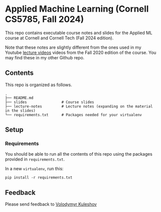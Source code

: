 # Applied Machine Learning (Cornell CS5785, Fall 2024)

This repo contains executable course notes and slides for the Applied ML course at Cornell and Cornell Tech (Fall 2024 edition).

Note that these notes are slightly different from the ones used in my Youtube [lecture videos](https://www.youtube.com/watch?v=vcE9WGbi4QY&list=PL2UML_KCiC0UlY7iCQDSiGDMovaupqc83) videos from the Fall 2020 edition of the course. You may find these in my other Github repo.

## Contents

This repo is organized as follows.

```
.
├── README.md
├── slides                # Course slides
├── lecture-notes         # Lecture notes (expanding on the material in the slides)
└── requirements.txt      # Packages needed for your virtualenv
```

## Setup

### Requirements

You should be able to run all the contents of this repo using the packages provided in `requirements.txt`.

In a new `virtualenv`, run this:
```
pip install -r requirements.txt
```

## Feedback

Please send feedback to [Volodymyr Kuleshov](https://www.cs.cornell.edu/~kuleshov/)
